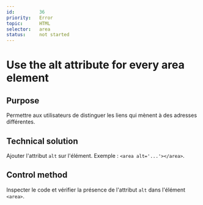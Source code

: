```yaml
---
id:         36
priority:   Error
topic:      HTML
selector:   area
status:     not started
---
```


# Use the alt attribute for every area element

## Purpose

Permettre aux utilisateurs de distinguer les liens qui mènent à des adresses différentes.

## Technical solution

Ajouter l'attribut `alt` sur l'élément. Exemple : `<area alt='...'></area>`.

## Control method

Inspecter le code et vérifier la présence de l'attribut `alt` dans l'élément `<area>`.
